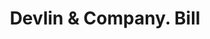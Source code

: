 ---
doi: 10.7916/D86Q3885
date_other: '1860'
date_other_textual: 1860-1869
form: printed ephemera
genre:
- Invoices
name:
- Devlin & Company
object_in_context_url: https://biggert.cul.columbia.edu/items/view/ave_biggert_00977
subject_hierarchical_geographic:
- New York, New York, United States
subject_name:
- Devlin & Company
title: Devlin & Company. Bill
sort_title: Devlin & Company. Bill
call_number: ave_biggert_00977
coordinates:
- 40.71277777777778,-74.00583333333333
pid: ave_biggert_00977
identifiers: ave_biggert_00977
thumbnail: https://derivativo-3.library.columbia.edu/iiif/2/ldpd:344404/full/!256,256/0/native.jpg
permalink: /biggert/ave_biggert_00977/
layout: iiif-image-page
---